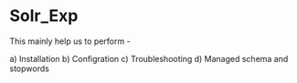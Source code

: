 # Solr_Exp

This mainly help us to perform -

   a) Installation
   b) Configration
   c) Troubleshooting
   d) Managed schema and stopwords
